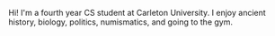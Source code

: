 Hi! I'm a fourth year CS student at Carleton University. I enjoy ancient history, biology, politics, numismatics, and going to the gym.
